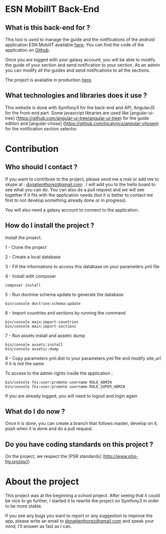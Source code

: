 # ESN MobilIT Back-End

## What is this back-end for ? 

This tool is used to manage the guide and the notifications of the android application ESN MobilIT available [here](https://play.google.com/store/apps/details?id=org.esn.mobilit&hl=en). You can find the code of the application on  [Github](https://github.com/donatienthorez/ESN_Mobil-IT).

Once you are logged with your galaxy account, you will be able to modify the guide of your section and send notification to your section. As an admin you can modify all the guides and send notifications to all the sections.

The project is available in production [here](http://mobilit.esnlille.fr).

## What technologies and libraries does it use ?

This website is done with Symfony3 for the back-end and API, AngularJS for the front-end part. Some javascript libraries are used like [angular-ui-tree] (https://github.com/angular-ui-tree/angular-ui-tree) for the guide edition and [angular-chose]  (https://github.com/localytics/angular-chosen) for the notification section selector.

# Contribution

## Who should I contact ?

If you want to contribute to the project, please send me a mail or add me to skype at : donatienthorez@gmail.com .  I will add you to the trello board to see what you can do. You can also do a pull request and we will see together if it fits with the application needs (but it is better to contact me first to not develop something already done or in progress).

You will also need a galaxy account to connect to the application.

## How do I install the project ?

Install the project.

1 - Clone the project

2 - Create a local database

3 - Fill the informations to access this database on your parameters.yml file

4 - Install with composer
```
composer install
```

5 - Run doctrine schema update to generate the database
```
bin/console doctrine:schema:update
```

6 - Import countries and sections by running the command 
```
bin/console main:import-countries
bin/console main:import-sections
```
7 - Run assets install and assetic dump
```
bin/console assets:install
bin/console assetic:dump
```

8 - Copy parameters.yml.dist to your parameters.yml file and modify site_url if it is not the same

To access to the admin rights inside the application :
```
bin/console fos:user:promote username ROLE_ADMIN
bin/console fos:user:promote username ROLE_SUPER_ADMIN
```
If you are already logged, you will need to logout and login again 



## What do I do now ?

Once it is done, you can create a branch that follows master, develop on it, push when it is done and do a pull request.

## Do you have coding standards on this project ?

On the project, we respect the [PSR standards] (http://www.php-fig.org/psr/)

# About the project
This project was at the beginning a school project. After seeing that it could be nice to go further, I started it to rewrite the project on Symfony3 in order to be more stable.

If you see any bugs you want to report or any suggestion to improve the app, please write an email to donatienthorez@gmail.com and speak your mind, I'll answer as fast as I can. 

